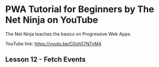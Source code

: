 # PWA Tutorial for Beginners by The Net Ninja on YouTube

The Net Ninja teaches the basics on Progressive Web Apps.

YouTube link: https://youtu.be/C0vh57N7vM4

## Lesson 12 - Fetch Events